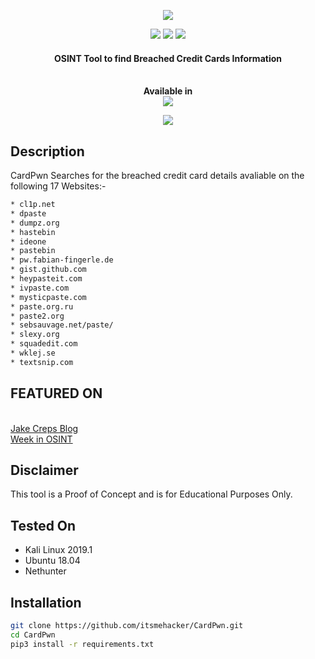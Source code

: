 <p align="center">
  <img src="https://i.imgur.com/Q2Zy1kG.png">
</p>
<p align="center">
  <img src="https://img.shields.io/badge/Python-3-brightgreen.svg?style=plastic">
  <img src="https://img.shields.io/badge/NetHunter-✔-red.svg?style=plastic">
  <img src="https://img.shields.io/badge/OSINT-red.svg?style=plastic">
  <h4 align="center">OSINT Tool to find Breached Credit Cards Information</h4>
</p>
<p align="center">
  <br>
  <b>Available in</b>
  <br>
  <img src="https://i.imgur.com/IPiAUZi.png">
</p>

<p align="center">
  <img src="https://i.imgur.com/5uzbMGS.jpg">
</p>

## Description

CardPwn Searches for the breached credit card details avaliable on the following 17 Websites:-

```bash
* cl1p.net        
* dpaste
* dumpz.org
* hastebin
* ideone
* pastebin
* pw.fabian-fingerle.de
* gist.github.com
* heypasteit.com
* ivpaste.com 
* mysticpaste.com 
* paste.org.ru 
* paste2.org 
* sebsauvage.net/paste/ 
* slexy.org 
* squadedit.com 
* wklej.se 
* textsnip.com
```

## FEATURED ON
<br><a href="https://jakecreps.com/2019/05/08/osint-collection-tools-for-pastebin/">Jake Creps Blog</a></br>
<a href="https://medium.com/week-in-osint/week-in-osint-2019-21-f8c8584106c7">Week in OSINT</a>

## Disclaimer

This tool is a Proof of Concept and is for Educational Purposes Only.

## Tested On

* Kali Linux 2019.1
* Ubuntu 18.04
* Nethunter

## Installation

```bash
git clone https://github.com/itsmehacker/CardPwn.git
cd CardPwn
pip3 install -r requirements.txt
```



